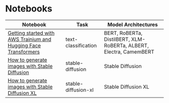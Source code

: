 # Notebooks

| Notebook                                                                                                | Task                | Model Architectures                                                 |
| ------------------------------------------------------------------------------------------------------- | ------------------- | ------------------------------------------------------------------ |
| [Getting started with AWS Trainium and Hugging Face Transformers](./text-classification/notebook.ipynb) | text-classification | BERT, RoBERTa, DistilBERT, XLM-RoBERTa, ALBERT, Electra, CamemBERT |
| [How to generate images with Stable Diffusion](./stable-diffusion/stable-diffusion-txt2img.ipynb) | stable-diffusion | Stable Diffusion |
| [How to generate images with Stable Diffusion XL](./stable-diffusion/stable-diffusion-xl-txt2img.ipynb) | stable-diffusion-xl | Stable Diffusion XL |